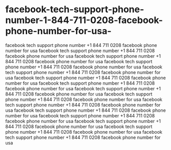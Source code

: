 # facebook-tech-support-phone-number-1-844-711-0208-facebook-phone-number-for-usa-
facebook tech support phone number +1 844 711 0208 facebook phone number for usa facebook tech support phone number +1 844 711 0208 facebook phone number for usa facebook tech support phone number +1 844 711 0208 facebook phone number for usa facebook tech support phone number +1 844 711 0208 facebook phone number for usa facebook tech support phone number +1 844 711 0208 facebook phone number for usa facebook tech support phone number +1 844 711 0208 facebook phone number for usa facebook tech support phone number +1 844 711 0208 facebook phone number for usa facebook tech support phone number +1 844 711 0208 facebook phone number for usa facebook tech support phone number +1 844 711 0208 facebook phone number for usa facebook tech support phone number +1 844 711 0208 facebook phone number for usa facebook tech support phone number +1 844 711 0208 facebook phone number for usa facebook tech support phone number +1 844 711 0208 facebook phone number for usa facebook tech support phone number +1 844 711 0208 facebook phone number for usa facebook tech support phone number +1 844 711 0208 facebook phone number for usa facebook tech support phone number +1 844 711 0208 facebook phone number for usa 
